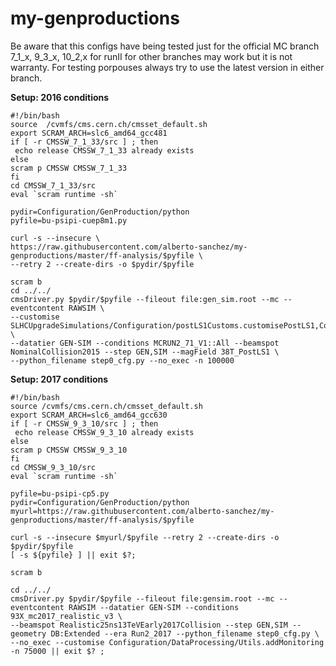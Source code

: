 # my-genproductions
Be aware that this configs have being tested just for the official MC branch 7_1_x, 9_3_x, 10_2,x for runII for other
branches may work but it is not warranty. For testing porpouses always try to use the latest
version in either branch.


**Setup: 2016 conditions**

```
#!/bin/bash
source  /cvmfs/cms.cern.ch/cmsset_default.sh
export SCRAM_ARCH=slc6_amd64_gcc481
if [ -r CMSSW_7_1_33/src ] ; then
 echo release CMSSW_7_1_33 already exists
else
scram p CMSSW CMSSW_7_1_33
fi
cd CMSSW_7_1_33/src
eval `scram runtime -sh`

pydir=Configuration/GenProduction/python
pyfile=bu-psipi-cuep8m1.py

curl -s --insecure \
https://raw.githubusercontent.com/alberto-sanchez/my-genproductions/master/ff-analysis/$pyfile \
--retry 2 --create-dirs -o $pydir/$pyfile

scram b
cd ../../
cmsDriver.py $pydir/$pyfile --fileout file:gen_sim.root --mc --eventcontent RAWSIM \
--customise SLHCUpgradeSimulations/Configuration/postLS1Customs.customisePostLS1,Configuration/DataProcessing/Utils.addMonitoring \
--datatier GEN-SIM --conditions MCRUN2_71_V1::All --beamspot NominalCollision2015 --step GEN,SIM --magField 38T_PostLS1 \
--python_filename step0_cfg.py --no_exec -n 100000
```


**Setup: 2017 conditions**

```
#!/bin/bash
source /cvmfs/cms.cern.ch/cmsset_default.sh
export SCRAM_ARCH=slc6_amd64_gcc630
if [ -r CMSSW_9_3_10/src ] ; then
 echo release CMSSW_9_3_10 already exists
else
scram p CMSSW CMSSW_9_3_10
fi
cd CMSSW_9_3_10/src
eval `scram runtime -sh`

pyfile=bu-psipi-cp5.py
pydir=Configuration/GenProduction/python
myurl=https://raw.githubusercontent.com/alberto-sanchez/my-genproductions/master/ff-analysis/$pyfile

curl -s --insecure $myurl/$pyfile --retry 2 --create-dirs -o $pydir/$pyfile
[ -s ${pyfile} ] || exit $?;

scram b

cd ../../
cmsDriver.py $pydir/$pyfile --fileout file:gensim.root --mc --eventcontent RAWSIM --datatier GEN-SIM --conditions 93X_mc2017_realistic_v3 \
--beamspot Realistic25ns13TeVEarly2017Collision --step GEN,SIM --geometry DB:Extended --era Run2_2017 --python_filename step0_cfg.py \
--no_exec --customise Configuration/DataProcessing/Utils.addMonitoring -n 75000 || exit $? ;
```

